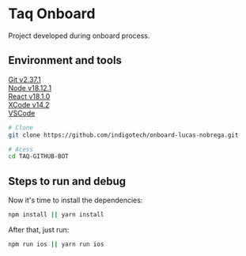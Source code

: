 # Taq Onboard 

Project developed during onboard process.
## Environment and tools

[Git v2.37.1](https://git-scm.com/)</br> 
[Node v18.12.1](https://nodejs.org/en/)</br>
[React v18.1.0](https://reactjs.org/)</br>
[XCode v14.2](https://developer.apple.com/xcode/)</br>
[VSCode](https://code.visualstudio.com/)

```bash
# Clone
git clone https://github.com/indigotech/onboard-lucas-nobrega.git

# Acess
cd TAQ-GITHUB-BOT
```
## Steps to run and debug

Now it's time to install the dependencies:

```bash
npm install || yarn install
```

After that, just run:

```bash
npm run ios || yarn run ios
```